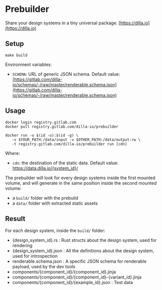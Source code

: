 # Prebuilder

Share your design systems in a tiny universal package. [https://dilla.io](https://dilla.io)

## Setup

```shell
make build
```

Environment variables:

- `SCHEMA`: URL of generic JSON schema. Default value: [https://gitlab.com/dilla-io/schemas/-/raw/master/renderable.schema.json](https://gitlab.com/dilla-io/schemas/-/raw/master/renderable.schema.json)

## Usage

```shell
docker login registry.gitlab.com
docker pull registry.gitlab.com/dilla-io/prebuilder
```

```shell
docker run -u $(id -u):$(id -g) \
   -v $YOUR_PATH:/data/input -v $OTHER_PATH:/data/output:rw \
   -t registry.gitlab.com/dilla-io/prebuilder run [cdn]
```

Where:

- `cdn`: the destination of the static data. Default value: https://data.dilla.io/{system_id}/

The prebuilder will look for every design systems inside the first mounted volume, and will generate in the same position inside the second mounted volume:

- a `build/` folder with the prebuild
- a `data/` folder with extracted static assets

## Result

For each design system, inside the `build/` folder:

- {design_system_id}.rs : Rust structs about the design system, used for rendering
- {design_system_id}.json : All the definitions about the design system, used for introspection
- renderable.schema.json : A specific JSON schema for renderable payload, used by the dev tools
- components/{component_id}/{component_id}.jinja
- components/{component_id}/{component_id}-{variant_id}.jinja
- components/{component_id}/{example_id}.json : Test data
